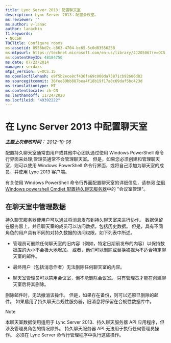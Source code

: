 ```yaml
---
title: Lync Server 2013：配置聊天室
description: Lync Server 2013：配置会议室。
ms.reviewer: ''
ms.author: v-lanac
author: lanachin
f1.keywords:
- NOCSH
TOCTitle: Configure rooms
ms:assetid: 8956bd2c-c863-4704-bc65-5c0d83556258
ms:mtpsurl: https://technet.microsoft.com/en-us/library/JJ205067(v=OCS.15)
ms:contentKeyID: 48184750
ms.date: 07/23/2014
manager: serdars
mtps_version: v=OCS.15
ms.openlocfilehash: e9f5b2ece8cf436fe69c000da73871cb92686d82
ms.sourcegitcommit: 36fee89bb887bea4f18b19f17a8c69daf5bc423d
ms.translationtype: MT
ms.contentlocale: zh-CN
ms.lasthandoff: 11/24/2020
ms.locfileid: "49392222"
---
```

# <a name="configure-rooms-in-lync-server-2013"></a>在 Lync Server 2013 中配置聊天室

<div data-xmlns="http://www.w3.org/1999/xhtml">

<div class="topic" data-xmlns="http://www.w3.org/1999/xhtml" data-msxsl="urn:schemas-microsoft-com:xslt" data-cs="https://msdn.microsoft.com/">

<div data-asp="https://msdn2.microsoft.com/asp">



</div>

<div id="mainSection">

<div id="mainBody">

<span> </span>

_**主题上次修改时间：** 2012-10-06_

配置持久聊天室通常由用户或其他中心团队通过使用 Windows PowerShell 命令行界面来处理;管理员通常不会管理聊天室。 但是，如果您必须创建和管理聊天室，则可以使用 Windows PowerShell 命令行界面，或将自己添加为聊天室的成员，并使用 Lync 2013 客户端。

有关使用 Windows PowerShell 命令行界面配置聊天室的详细信息，请参阅 [使用 Windows powershell Cmdlet 配置持久聊天服务器](configuring-persistent-chat-server-by-using-windows-powershell-cmdlets.md)中的 "会议室管理"。

<div>

## <a name="managing-data-in-chat-rooms"></a>在聊天室中管理数据

持久聊天服务器使用户可以通过将消息发布到持久聊天室来进行协作。 数据保留在服务器上，并且聊天室的成员可以访问数据，包括历史数据。 但是，具有不同角色的用户具有不同的对持久数据的访问权限，如下列表中所述。

  - 管理员可删除任何聊天室的旧内容（例如，特定日期前发布的内容）以保持数据库的大小不会极大地增加。 或者，他们可以删除或替换被视为不适合特定聊天室的邮件。

  - 最终用户（包括消息作者）无法删除任何聊天室的内容。

  - 聊天室管理员可以禁用会议室，但不能删除会议室。 只有管理员才能在创建聊天室后将其删除。

删除邮件时，无法撤消该操作。 但是，如果存在备份，则可以还原已删除的邮件。 如果启用了持久聊天合规性服务器，旧消息将保留在合规性数据库中。

<div>


> [!NOTE]  
> 本聊天室数据使用适用于 Lync Server 2013、持久聊天服务器 API 应用程序，但涉及管理员角色的情况除外。 持久聊天服务器 API 无法用于执行任何管理员操作。 必须在 Lync Server 命令行管理程序中执行这些操作。



</div>

</div>

</div>

<span> </span>

</div>

</div>

</div>

